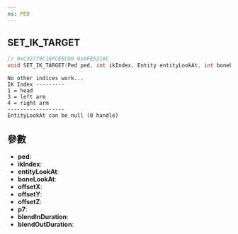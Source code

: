 ```yaml
---
ns: PED
---
```

## SET_IK_TARGET

```c
// 0xC32779C16FCEECD9 0x6FE5218C
void SET_IK_TARGET(Ped ped, int ikIndex, Entity entityLookAt, int boneLookAt, float offsetX, float offsetY, float offsetZ, Any p7, int blendInDuration, int blendOutDuration);
```

```
No other indices work...  
IK Index ---------  
1 = head  
3 = left arm  
4 = right arm  
------------------  
EntityLookAt can be null (0 handle)  
```

## 參數
* **ped**: 
* **ikIndex**: 
* **entityLookAt**: 
* **boneLookAt**: 
* **offsetX**: 
* **offsetY**: 
* **offsetZ**: 
* **p7**: 
* **blendInDuration**: 
* **blendOutDuration**: 

